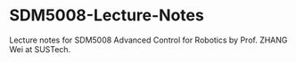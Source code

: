 # SDM5008-Lecture-Notes
Lecture notes for SDM5008 Advanced Control for Robotics by Prof. ZHANG Wei at SUSTech.
